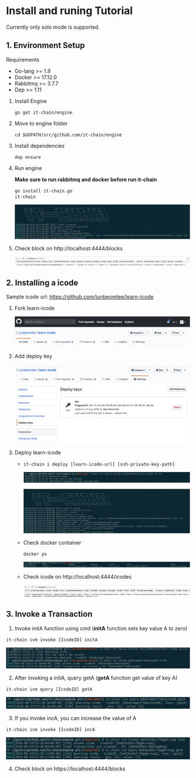 # Install and runing Tutorial

 Currently only solo mode is supported.



## 1. Environment Setup

Requirements

- Go-lang >= 1.9
- Docker >= 17.12.0
- Rabbitmq >= 3.7.7
- Dep >= 1.11



1. Install Engine

   ```shell
   go get it-chain/engine
   ```

2. Move to engine folder

   ```shell
   cd $GOPATH/src/github.com/it-chain/engine
   ```

3. Install dependencies

   ```
   dep ensure
   ```

4. Run engine

   **Make sure to run rabbitmq and docker before run it-chain**

   ```shell
   go install it-chain.go
   it-chain
   ```

   ![[tutorial]run](./images/[tutorial]run.png)

5. Check block on http://localhost:4444/blocks

   ![[tutorial]api-blocks](./images/[tutorial]api-blocks.png)

## 2. Installing a icode

Sample icode url:  https://github.com/junbeomlee/learn-icode

1. Fork learn-icode

   ![[tutorial]fork](./images/[tutorial]fork.png)

2. Add deploy key

   ![[tutorial]sshkey](./images/[tutorial]sshkey.png)

3. Deploy learn-icode

   - `it-chain i deploy [learn-icode-url] [ssh-private-key-path]`

     ![[tutorial]deploy](./images/[tutorial]deploy.png)

     ![[tutorial]deploy-result](./images/[tutorial]deploy-result.png)

   - Check docker container

     ```shell
     docker ps
     ```

     ![[tutorial]docker](./images/[tutorial]docker.png)


   - Check icode on http://localhost:4444/icodes

     ![[tutorial]api-icodes](./images/[tutorial]api-icodes.png)



## 3. Invoke a Transaction

1. Invoke initA function using cmd (**initA** function sets key value A to zero)

```
it-chain ivm invoke [IcodeID] initA
```

![[tutorial]invoke](./images/[tutorial]invoke.png)

2. After invoking a initA, query getA (**getA** function get value of key A)

```
it-chain ivm query [IcodeID] getA
```

![[tutorial]query](./images/[tutorial]query.png)

3. If you invoke incA, you can increase the value of A

```shell
it-chain ivm invoke [IcodeID] incA
```

![[tutorial]incA](./images/[tutorial]incA.png)

4. Check block on https://localhost:4444/blocks

